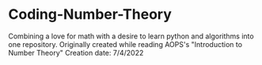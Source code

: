 # Coding-Number-Theory
Combining a love for math with a desire to learn python and algorithms into one repository.
Originally created while reading AOPS's "Introduction to Number Theory"
Creation date: 7/4/2022

